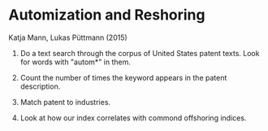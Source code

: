 Automization and Reshoring
===========================================================
Katja Mann, Lukas Püttmann (2015)


1. Do a text search through the corpus of United States patent texts. Look for words with "autom*" in them.

2. Count the number of times the keyword appears in the patent description.

3. Match patent to industries.

4. Look at how our index correlates with commond offshoring indices.